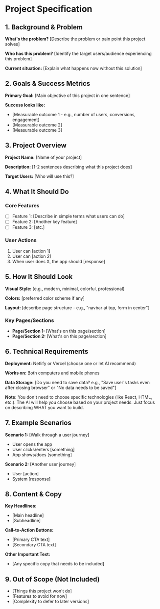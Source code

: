 # Project Specification

## 1. Background & Problem
**What's the problem?** [Describe the problem or pain point this project solves]

**Who has this problem?** [Identify the target users/audience experiencing this problem]

**Current situation:** [Explain what happens now without this solution]

## 2. Goals & Success Metrics
**Primary Goal:** [Main objective of this project in one sentence]

**Success looks like:**
- [Measurable outcome 1 - e.g., number of users, conversions, engagement]
- [Measurable outcome 2]
- [Measurable outcome 3]

## 3. Project Overview
**Project Name:** [Name of your project]

**Description:** [1-2 sentences describing what this project does]

**Target Users:** [Who will use this?]

## 4. What It Should Do
### Core Features
- [ ] Feature 1: [Describe in simple terms what users can do]
- [ ] Feature 2: [Another key feature]
- [ ] Feature 3: [etc.]

### User Actions
1. User can [action 1]
2. User can [action 2]
3. When user does X, the app should [response]

## 5. How It Should Look
**Visual Style:** [e.g., modern, minimal, colorful, professional]

**Colors:** [preferred color scheme if any]

**Layout:** [describe page structure - e.g., "navbar at top, form in center"]

### Key Pages/Sections
- **Page/Section 1:** [What's on this page/section]
- **Page/Section 2:** [What's on this page/section]

## 6. Technical Requirements
**Deployment:** Netlify or Vercel (choose one or let AI recommend)

**Works on:** Both computers and mobile phones

**Data Storage:** [Do you need to save data? e.g., "Save user's tasks even after closing browser" or "No data needs to be saved"]

**Note:** You don't need to choose specific technologies (like React, HTML, etc.). The AI will help you choose based on your project needs. Just focus on describing WHAT you want to build.

## 7. Example Scenarios
**Scenario 1:** [Walk through a user journey]
- User opens the app
- User clicks/enters [something]
- App shows/does [something]

**Scenario 2:** [Another user journey]
- User [action]
- System [response]

## 8. Content & Copy
**Key Headlines:**
- [Main headline]
- [Subheadline]

**Call-to-Action Buttons:**
- [Primary CTA text]
- [Secondary CTA text]

**Other Important Text:**
- [Any specific copy that needs to be included]

## 9. Out of Scope (Not Included)
- [Things this project won't do]
- [Features to avoid for now]
- [Complexity to defer to later versions]
